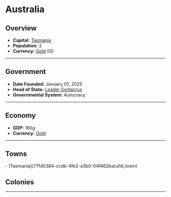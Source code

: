 <!--UNDEDITED FILE, remove this entire line if this file has been edited!-->
# <!--NAME-->Australia<!--NAME-->

## Overview

- **Capital:** <!--CAPITAL_LINK-->[Tasmania](77fd5384-ccdb-4fe2-a3b0-04f462baca1d_town)<!--CAPITAL_LINK-->
- **Population:** <!--POPULATION-->2<!--POPULATION-->
- **Currency:** <!--CURRENCY_LINK-->[Gold](Gold_currency)<!--CURRENCY_LINK--> (<!--CURRENCY_ABV-->G<!--CURRENCY_ABV-->)

---

## Government

- **Date Founded:** <!--FOUNDED-->January 01, 2025<!--FOUNDED-->
- **Head of State:** <!--LEADER_TITLE_LINK-->[Leader Sxntacrus](Sxntacrus_user)<!--LEADER_TITLE_LINK-->
- **Governmental System:** <!--GOVERNMENT-->Autocracy<!--GOVERNMENT-->

---

## Economy

- **GDP:** <!--GDP-->165g<!--GDP-->
- **Currency:** <!--CURRENCY_LINK-->[Gold](Gold_currency)<!--CURRENCY_LINK-->

---

## Towns

<!--TOWNS-->- [Tasmania](77fd5384-ccdb-4fe2-a3b0-04f462baca1d_town)<!--TOWNS-->

## Colonies

<!--COLONIES--><!--COLONIES-->

---